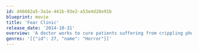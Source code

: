 ```yaml
---
id: d46682a5-3a1e-441b-93e2-a53e4d28e91b
blueprint: movie
title: 'Fear Clinic'
release_date: '2014-10-31'
overview: 'A doctor works to cure patients suffering from crippling phobias by placing them inside his invention which induces and controls hallucinations.'
genres: '[{"id": 27, "name": "Horror"}]'
---
```

